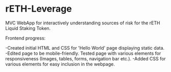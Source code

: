 # rETH-Leverage
MVC WebApp for interactively understanding sources of risk for the rETH Liquid Staking Token.

Frontend progress:

-Created initial HTML and CSS for 'Hello World' page displaying static data.
-Edited page to be mobile-friendly. Tested page with various elements for responsiveness (Images, tables, forms, navigation bar etc.).
-Added CSS for various elements for easy inclusion in the webpage.
